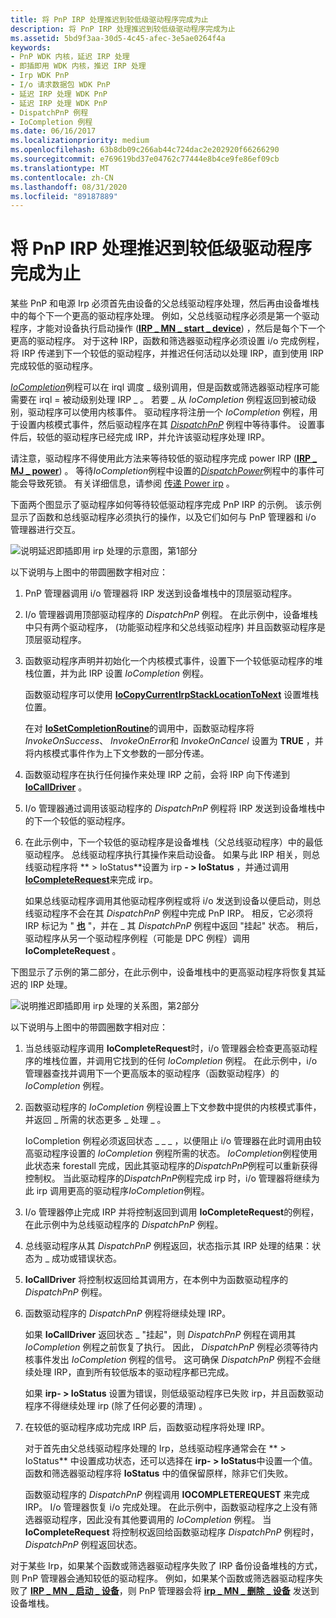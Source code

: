 ```yaml
---
title: 将 PnP IRP 处理推迟到较低级驱动程序完成为止
description: 将 PnP IRP 处理推迟到较低级驱动程序完成为止
ms.assetid: 5bd9f3aa-30d5-4c45-afec-3e5ae0264f4a
keywords:
- PnP WDK 内核，延迟 IRP 处理
- 即插即用 WDK 内核，推迟 IRP 处理
- Irp WDK PnP
- I/o 请求数据包 WDK PnP
- 延迟 IRP 处理 WDK PnP
- 延迟 IRP 处理 WDK PnP
- DispatchPnP 例程
- IoCompletion 例程
ms.date: 06/16/2017
ms.localizationpriority: medium
ms.openlocfilehash: 63b8db09c266ab44c724dac2e202920f66266290
ms.sourcegitcommit: e769619bd37e04762c77444e8b4ce9fe86ef09cb
ms.translationtype: MT
ms.contentlocale: zh-CN
ms.lasthandoff: 08/31/2020
ms.locfileid: "89187889"
---
```

# <a name="postponing-pnp-irp-processing-until-lower-drivers-finish"></a>将 PnP IRP 处理推迟到较低级驱动程序完成为止





某些 PnP 和电源 Irp 必须首先由设备的父总线驱动程序处理，然后再由设备堆栈中的每个下一个更高的驱动程序处理。 例如，父总线驱动程序必须是第一个驱动程序，才能对设备执行启动操作 ([**IRP \_ MN \_ start \_ device**](./irp-mn-start-device.md)) ，然后是每个下一个更高的驱动程序。 对于这种 IRP，函数和筛选器驱动程序必须设置 i/o 完成例程，将 IRP 传递到下一个较低的驱动程序，并推迟任何活动以处理 IRP，直到使用 IRP 完成较低的驱动程序。

[*IoCompletion*](/windows-hardware/drivers/ddi/wdm/nc-wdm-io_completion_routine)例程可以在 irql 调度 \_ 级别调用，但是函数或筛选器驱动程序可能需要在 irql = 被动级别处理 IRP \_ 。 若要 \_ 从 *IoCompletion* 例程返回到被动级别，驱动程序可以使用内核事件。 驱动程序将注册一个 *IoCompletion* 例程，用于设置内核模式事件，然后驱动程序在其 [*DispatchPnP*](/windows-hardware/drivers/ddi/wdm/nc-wdm-driver_dispatch) 例程中等待事件。 设置事件后，较低的驱动程序已经完成 IRP，并允许该驱动程序处理 IRP。

请注意，驱动程序不得使用此方法来等待较低的驱动程序完成 power IRP ([**IRP \_ MJ \_ power**](./irp-mj-power.md)) 。 等待*IoCompletion*例程中设置的[*DispatchPower*](/windows-hardware/drivers/ddi/wdm/nc-wdm-driver_dispatch)例程中的事件可能会导致死锁。 有关详细信息，请参阅 [传递 Power irp](passing-power-irps.md) 。

下面两个图显示了驱动程序如何等待较低驱动程序完成 PnP IRP 的示例。 该示例显示了函数和总线驱动程序必须执行的操作，以及它们如何与 PnP 管理器和 i/o 管理器进行交互。

![说明延迟即插即用 irp 处理的示意图，第1部分](images/delay1.png)

以下说明与上图中的带圆圈数字相对应：

1.  PnP 管理器调用 i/o 管理器将 IRP 发送到设备堆栈中的顶层驱动程序。

2.  I/o 管理器调用顶部驱动程序的 *DispatchPnP* 例程。 在此示例中，设备堆栈中只有两个驱动程序， (功能驱动程序和父总线驱动程序) 并且函数驱动程序是顶层驱动程序。

3.  函数驱动程序声明并初始化一个内核模式事件，设置下一个较低驱动程序的堆栈位置，并为此 IRP 设置 *IoCompletion* 例程。

    函数驱动程序可以使用 [**IoCopyCurrentIrpStackLocationToNext**](/windows-hardware/drivers/ddi/wdm/nf-wdm-iocopycurrentirpstacklocationtonext) 设置堆栈位置。

    在对 [**IoSetCompletionRoutine**](/windows-hardware/drivers/ddi/wdm/nf-wdm-iosetcompletionroutine)的调用中，函数驱动程序将 *InvokeOnSuccess*、 *InvokeOnError*和 *InvokeOnCancel* 设置为 **TRUE** ，并将内核模式事件作为上下文参数的一部分传递。

4.  函数驱动程序在执行任何操作来处理 IRP 之前，会将 IRP 向下传递到 [**IoCallDriver**](/windows-hardware/drivers/ddi/wdm/nf-wdm-iocalldriver) 。

5.  I/o 管理器通过调用该驱动程序的 *DispatchPnP* 例程将 IRP 发送到设备堆栈中的下一个较低的驱动程序。

6.  在此示例中，下一个较低的驱动程序是设备堆栈（父总线驱动程序）中的最低驱动程序。 总线驱动程序执行其操作来启动设备。 如果与此 IRP 相关，则总线驱动程序将 ** &gt; IoStatus**设置为 irp **- &gt; IoStatus** ，并通过调用 [**IoCompleteRequest**](/windows-hardware/drivers/ddi/wdm/nf-wdm-iocompleterequest)来完成 irp。

    如果总线驱动程序调用其他驱动程序例程或将 i/o 发送到设备以便启动，则总线驱动程序不会在其 *DispatchPnP* 例程中完成 PnP IRP。 相反，它必须将 IRP 标记为 " [**也**](/windows-hardware/drivers/ddi/wdm/nf-wdm-iomarkirppending) "，并在 \_ 其 *DispatchPnP* 例程中返回 "挂起" 状态。 稍后，驱动程序从另一个驱动程序例程（可能是 DPC 例程）调用 **IoCompleteRequest** 。

下图显示了示例的第二部分，在此示例中，设备堆栈中的更高驱动程序将恢复其延迟的 IRP 处理。

![说明推迟即插即用 irp 处理的关系图，第2部分](images/delay2.png)

以下说明与上图中的带圆圈数字相对应：

1.  当总线驱动程序调用 **IoCompleteRequest**时，i/o 管理器会检查更高驱动程序的堆栈位置，并调用它找到的任何 *IoCompletion* 例程。 在此示例中，i/o 管理器查找并调用下一个更高版本的驱动程序（函数驱动程序）的 *IoCompletion* 例程。

2.  函数驱动程序的 *IoCompletion* 例程设置上下文参数中提供的内核模式事件，并返回 \_ 所需的状态更多 \_ 处理 \_ 。

    IoCompletion 例程必须返回状态 \_ \_ \_ ，以便阻止 i/o 管理器在此时调用由较高驱动程序设置的 *IoCompletion* 例程所需的状态。 *IoCompletion*例程使用此状态来 forestall 完成，因此其驱动程序的*DispatchPnP*例程可以重新获得控制权。 当此驱动程序的*DispatchPnP*例程完成 irp 时，i/o 管理器将继续为此 irp 调用更高的驱动程序*IoCompletion*例程。

3.  I/o 管理器停止完成 IRP 并将控制返回到调用 **IoCompleteRequest**的例程，在此示例中为总线驱动程序的 *DispatchPnP* 例程。

4.  总线驱动程序从其 *DispatchPnP* 例程返回，状态指示其 IRP 处理的结果：状态为 \_ 成功或错误状态。

5.  **IoCallDriver** 将控制权返回给其调用方，在本例中为函数驱动程序的 *DispatchPnP* 例程。

6.  函数驱动程序的 *DispatchPnP* 例程将继续处理 IRP。

    如果 **IoCallDriver** 返回状态 \_ "挂起"，则 *DispatchPnP* 例程在调用其 *IoCompletion* 例程之前恢复了执行。 因此， *DispatchPnP* 例程必须等待内核事件发出 *IoCompletion* 例程的信号。 这可确保 *DispatchPnP* 例程不会继续处理 IRP，直到所有较低版本的驱动程序都已完成。

    如果 **irp- &gt; IoStatus** 设置为错误，则低级驱动程序已失败 irp，并且函数驱动程序不得继续处理 irp (除了任何必要的清理) 。

7.  在较低的驱动程序成功完成 IRP 后，函数驱动程序将处理 IRP。

    对于首先由父总线驱动程序处理的 Irp，总线驱动程序通常会在 ** &gt; IoStatus** 中设置成功状态，还可以选择在 **irp- &gt; IoStatus**中设置一个值。 函数和筛选器驱动程序将 **IoStatus** 中的值保留原样，除非它们失败。

    函数驱动程序的 *DispatchPnP* 例程调用 **IOCOMPLETEREQUEST** 来完成 IRP。 I/o 管理器恢复 i/o 完成处理。 在此示例中，函数驱动程序之上没有筛选器驱动程序，因此没有其他要调用的 *IoCompletion* 例程。 当 **IoCompleteRequest** 将控制权返回给函数驱动程序 *DispatchPnP* 例程时， *DispatchPnP* 例程返回状态。

对于某些 Irp，如果某个函数或筛选器驱动程序失败了 IRP 备份设备堆栈的方式，则 PnP 管理器会通知较低的驱动程序。 例如，如果某个函数或筛选器驱动程序失败了 [**IRP \_ MN \_ 启动 \_ 设备**](./irp-mn-start-device.md)，则 PnP 管理器会将 [**irp \_ MN \_ 删除 \_ 设备**](./irp-mn-remove-device.md) 发送到设备堆栈。

 

